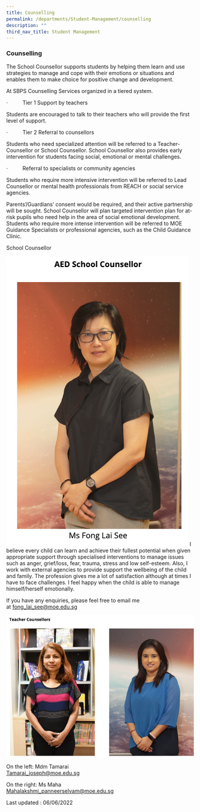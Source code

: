 ```yaml
---
title: Counselling
permalink: /departments/Student-Management/counselling
description: ""
third_nav_title: Student Management
---
```

### Counselling

The School Counsellor supports students by helping them learn and use strategies to manage and cope with their emotions or situations and enables them to make choice for positive change and development.

At SBPS Counselling Services organized in a tiered system.

·          Tier 1 Support by teachers

Students are encouraged to talk to their teachers who will provide the first level of support.

·          Tier 2 Referral to counsellors

Students who need specialized attention will be referred to a Teacher-Counsellor or School Counsellor. School Counsellor also provides early intervention for students facing social, emotional or mental challenges.

·          Referral to specialists or community agencies

Students who require more intensive intervention will be referred to Lead Counsellor or mental health professionals from REACH or social service agencies.

Parents’/Guardians’ consent would be required, and their active partnership will be sought. School Counsellor will plan targeted intervention plan for at-risk pupils who need help in the area of social emotional development. Students who require more intense intervention will be referred to MOE Guidance Specialists or professional agencies, such as the Child Guidance Clinic.

School Counsellor

![](/images/cmt2.png)
I believe every child can learn and achieve their fullest potential when given appropriate support through specialised interventions to manage issues such as anger, grief/loss, fear, trauma, stress and low self-esteem. Also, I work with external agencies to provide support the wellbeing of the child and family. The profession gives me a lot of satisfaction although at times I have to face challenges. I feel happy when the child is able to manage himself/herself emotionally.  

If you have any enquiries, please feel free to email me at [fong\_lai\_see@moe.edu.sg](mailto:fong_lai_see@moe.edu.sg)

![](/images/cmt3.png)

On the left: Mdm Tamarai  
[Tamarai\_joseph@moe.edu.sg](mailto:Tamarai_joseph@moe.edu.sg)

On the right: Ms Maha  
[Mahalakshmi\_panneerselvam@moe.edu.sg](mailto:Mahalakshmi_panneerselvam@moe.edu.sg)

Last updated : 06/06/2022